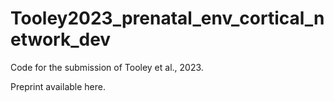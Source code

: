 # Tooley2023_prenatal_env_cortical_network_dev

Code for the submission of Tooley et al., 2023. 

Preprint available here.

